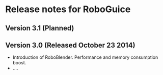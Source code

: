 Release notes for RoboGuice
===========================

Version 3.1 (Planned)
-----------


Version 3.0 (Released October 23 2014)
-----------

* Introduction of RoboBlender. Performance and memory consumption boost.
* ....


